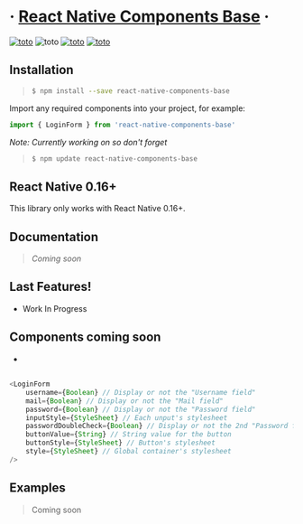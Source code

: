 

# · [React Native Components Base](https://www.npmjs.com/package/react-native-components-base) ·
[![toto](https://badgen.net/badge/package/v1.0.4/blue?icon=npm)](https://www.npmjs.com/package/react-native-components-base) ![toto](https://badgen.net/badge/build/passing/green?icon=circleci) [![toto](https://badgen.net/badge/PRs/welcome/purple?icon=git)](https://github.com/Toinoux/react-native-components-base/pulls) [![toto](https://badgen.net/badge/issues/here/red?icon=github)](https://github.com/Toinoux/react-native-components-base/issues)

## Installation
>```sh
>$ npm install --save react-native-components-base
>```

Import any required components into your project, for example:
```javascript
import { LoginForm } from 'react-native-components-base'
```


*Note: Currently working on so don't forget*
>```sh
>$ npm update react-native-components-base
>```

## React Native 0.16+
This library only works with React Native 0.16+.

## Documentation
> *Coming soon*

## Last Features!
  - Work In Progress

## Components coming soon
  - [<LoginForm />](https://github.com/Toinoux/react-native-components-base#login-form)

## <LoginForm />
```javascript
<LoginForm
    username={Boolean} // Display or not the "Username field"
    mail={Boolean} // Display or not the "Mail field"
    password={Boolean} // Display or not the "Password field"
    inputStyle={StyleSheet} // Each unput's stylesheet
    passwordDoubleCheck={Boolean} // Display or not the 2nd "Password field" for double verification
    buttonValue={String} // String value for the button
    buttonStyle={StyleSheet} // Button's stylesheet
    style={StyleSheet} // Global container's stylesheet
/>
```

## Examples
> Coming soon

